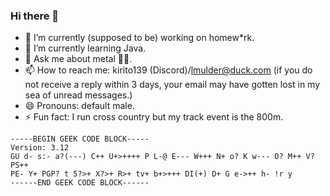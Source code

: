 ### Hi there 👋

- 🔭 I’m currently (supposed to be) working on homew*rk.
- 🌱 I’m currently learning Java.
- 💬 Ask me about metal 🤘🤘.
- 📫 How to reach me:  kirito139 (Discord)/[lmulder@duck.com](mailto:lmulder@duck.com) (if you do not receive a reply within 3 days, your email may have gotten lost in my sea of unread messages.)
- 😄 Pronouns: default male.
- ⚡ Fun fact: I run cross country but my track event is the 800m.
```
-----BEGIN GEEK CODE BLOCK-----
Version: 3.12
GU d- s:- a?(---) C++ U+>++++ P L-@ E--- W+++ N+ o? K w--- O? M++ V? PS++
PE- Y+ PGP? t 5?>+ X?>+ R>+ tv+ b+>+++ DI(+) D+ G e->++ h- !r y 
------END GEEK CODE BLOCK------
```

<!--
**Kirito139/Kirito139** is a ✨ _special_ ✨ repository because its `README.md` (this file) appears on your GitHub profile.

Here are some ideas to get you started:

- 🔭 I’m currently working on ...
- 🌱 I’m currently learning ...
- 👯 I’m looking to collaborate on ...
- 🤔 I’m looking for help with ...
- 💬 Ask me about ...
- 📫 How to reach me: ...
- 😄 Pronouns: ...
- ⚡ Fun fact: ...
-->
